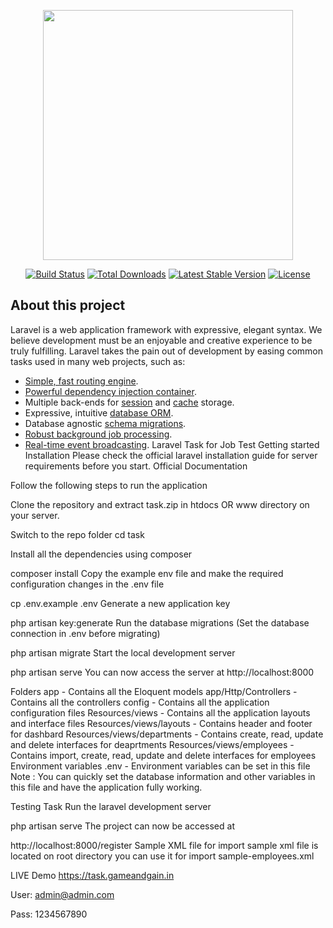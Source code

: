 <p align="center"><a href="https://laravel.com" target="_blank"><img src="https://raw.githubusercontent.com/laravel/art/master/logo-lockup/5%20SVG/2%20CMYK/1%20Full%20Color/laravel-logolockup-cmyk-red.svg" width="400"></a></p>

<p align="center">
<a href="https://travis-ci.org/laravel/framework"><img src="https://travis-ci.org/laravel/framework.svg" alt="Build Status"></a>
<a href="https://packagist.org/packages/laravel/framework"><img src="https://img.shields.io/packagist/dt/laravel/framework" alt="Total Downloads"></a>
<a href="https://packagist.org/packages/laravel/framework"><img src="https://img.shields.io/packagist/v/laravel/framework" alt="Latest Stable Version"></a>
<a href="https://packagist.org/packages/laravel/framework"><img src="https://img.shields.io/packagist/l/laravel/framework" alt="License"></a>
</p>

## About this project

Laravel is a web application framework with expressive, elegant syntax. We believe development must be an enjoyable and creative experience to be truly fulfilling. Laravel takes the pain out of development by easing common tasks used in many web projects, such as:

- [Simple, fast routing engine](https://laravel.com/docs/routing).
- [Powerful dependency injection container](https://laravel.com/docs/container).
- Multiple back-ends for [session](https://laravel.com/docs/session) and [cache](https://laravel.com/docs/cache) storage.
- Expressive, intuitive [database ORM](https://laravel.com/docs/eloquent).
- Database agnostic [schema migrations](https://laravel.com/docs/migrations).
- [Robust background job processing](https://laravel.com/docs/queues).
- [Real-time event broadcasting](https://laravel.com/docs/broadcasting).
Laravel Task for Job Test
Getting started
Installation
Please check the official laravel installation guide for server requirements before you start. Official Documentation

Follow the following steps to run the application

Clone the repository and extract task.zip in htdocs OR www directory on your server.

Switch to the repo folder cd task

Install all the dependencies using composer

composer install
Copy the example env file and make the required configuration changes in the .env file

cp .env.example .env
Generate a new application key

php artisan key:generate
Run the database migrations (Set the database connection in .env before migrating)

php artisan migrate
Start the local development server

php artisan serve
You can now access the server at http://localhost:8000

Folders
app - Contains all the Eloquent models
app/Http/Controllers - Contains all the controllers
config - Contains all the application configuration files
Resources/views - Contains all the application layouts and interface files
Resources/views/layouts - Contains header and footer for dashbard
Resources/views/departments - Contains create, read, update and delete interfaces for deaprtments
Resources/views/employees - Contains import, create, read, update and delete interfaces for employees
Environment variables
.env - Environment variables can be set in this file
Note : You can quickly set the database information and other variables in this file and have the application fully working.

Testing Task
Run the laravel development server

php artisan serve
The project can now be accessed at

http://localhost:8000/register
Sample XML file for import
sample xml file is located on root directory you can use it for import sample-employees.xml

LIVE Demo
https://task.gameandgain.in

User: admin@admin.com

Pass: 1234567890
